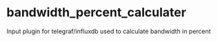 # bandwidth_percent_calculater
Input plugin for telegraf/influxdb used to calculate bandwidth in percent
